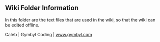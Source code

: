 Wiki Folder Information
--------------------------------------------------------------------------------

In this folder are the text files that are used in the wiki, so that the wiki can be edited offline.

Caleb | Gymbyl Coding | www.gymbyl.com